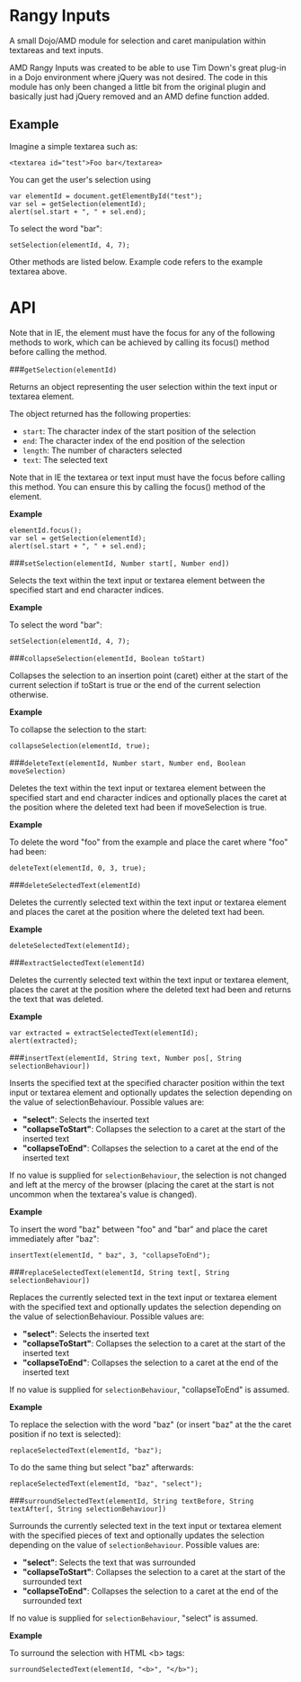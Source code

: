 Rangy Inputs
============

A small Dojo/AMD module for selection and caret manipulation within textareas and text inputs.

AMD Rangy Inputs was created to be able to use Tim Down's great plug-in in a Dojo environment
where jQuery was not desired. The code in this module has only been changed a little bit from
the original plugin and basically just had jQuery removed and an AMD define function added.




Example
-------

Imagine a simple textarea such as:

    <textarea id="test">Foo bar</textarea>

You can get the user's selection using

    var elementId = document.getElementById("test");
    var sel = getSelection(elementId);
    alert(sel.start + ", " + sel.end);

To select the word "bar":

    setSelection(elementId, 4, 7);

Other methods are listed below. Example code refers to the example textarea above.

API
===

Note that in IE, the element must have the focus for any of the following methods to work, which can be achieved by calling its focus() method before calling the method.

###`getSelection(elementId)`

Returns an object representing the user selection within the text input or textarea element.

The object returned has the following properties:

* `start`: The character index of the start position of the selection
* `end`: The character index of the end position of the selection
* `length`: The number of characters selected
* `text`: The selected text

Note that in IE the textarea or text input must have the focus before calling this method. You can ensure this by calling the focus() method of the element.

**Example**

    elementId.focus();
    var sel = getSelection(elementId);
    alert(sel.start + ", " + sel.end);

###`setSelection(elementId, Number start[, Number end])`

Selects the text within the text input or textarea element between the specified start and end character indices.



**Example**

To select the word "bar":

    setSelection(elementId, 4, 7);
    
    
###`collapseSelection(elementId, Boolean toStart)`

Collapses the selection to an insertion point (caret) either at the start of the current selection if toStart is true or the end of the current selection otherwise.



**Example**

To collapse the selection to the start:

    collapseSelection(elementId, true);

###`deleteText(elementId, Number start, Number end, Boolean moveSelection)`

Deletes the text within the text input or textarea element between the specified start and end character indices and optionally places the caret at the position where the deleted text had been if moveSelection is true.

**Example**

To delete the word "foo" from the example and place the caret where "foo" had been:

    deleteText(elementId, 0, 3, true);

###`deleteSelectedText(elementId)`

Deletes the currently selected text within the text input or textarea element and places the caret at the position where the deleted text had been.


**Example**

    deleteSelectedText(elementId);

###`extractSelectedText(elementId)`

Deletes the currently selected text within the text input or textarea element, places the caret at the position where the deleted text had been and returns the text that was deleted.

**Example**

    var extracted = extractSelectedText(elementId);
    alert(extracted);

###`insertText(elementId, String text, Number pos[, String selectionBehaviour])`

Inserts the specified text at the specified character position within the text input or textarea element and optionally updates the selection depending on the value of selectionBehaviour. Possible values are:

* **"select"**: Selects the inserted text
* **"collapseToStart"**: Collapses the selection to a caret at the start of the inserted text
* **"collapseToEnd"**: Collapses the selection to a caret at the end of the inserted text 

If no value is supplied for `selectionBehaviour`, the selection is not changed and left at the mercy of the browser (placing the caret at the start is not uncommon when the textarea's value is changed). 


**Example**

To insert the word "baz" between "foo" and "bar" and place the caret immediately after "baz":

    insertText(elementId, " baz", 3, "collapseToEnd");

###`replaceSelectedText(elementId, String text[, String selectionBehaviour])`

Replaces the currently selected text in the text input or textarea element with the specified text and optionally updates the selection depending on the value of selectionBehaviour. Possible values are: 

* **"select"**: Selects the inserted text
* **"collapseToStart"**: Collapses the selection to a caret at the start of the inserted text
* **"collapseToEnd"**: Collapses the selection to a caret at the end of the inserted text 

If no value is supplied for `selectionBehaviour`, "collapseToEnd" is assumed.


**Example**

To replace the selection with the word "baz" (or insert "baz" at the the caret position if no text is selected):

    replaceSelectedText(elementId, "baz");

To do the same thing but select "baz" afterwards:

    replaceSelectedText(elementId, "baz", "select");

###`surroundSelectedText(elementId, String textBefore, String textAfter[, String selectionBehaviour])`

Surrounds the currently selected text in the text input or textarea element with the specified pieces of text and optionally updates the selection depending on the value of `selectionBehaviour`. Possible values are:

* **"select"**: Selects the text that was surrounded
* **"collapseToStart"**: Collapses the selection to a caret at the start of the surrounded text
* **"collapseToEnd"**: Collapses the selection to a caret at the end of the surrounded text

If no value is supplied for `selectionBehaviour`, "select" is assumed.


**Example**

To surround the selection with HTML &lt;b&gt; tags:

    surroundSelectedText(elementId, "<b>", "</b>");
